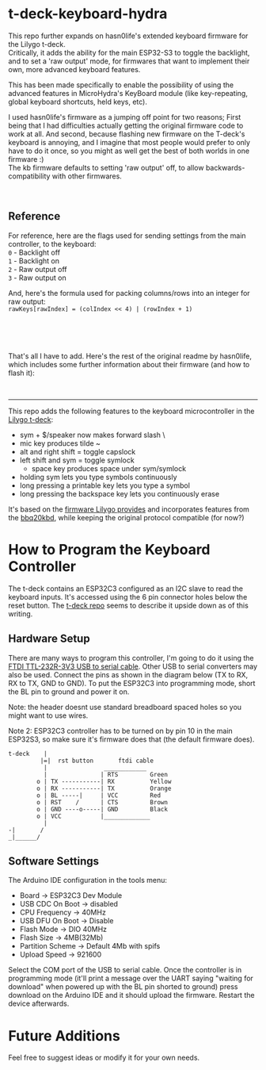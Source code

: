 # t-deck-keyboard-hydra

This repo further expands on hasn0life's extended keyboard firmware for the Lilygo t-deck.   
Critically, it adds the ability for the main ESP32-S3 to toggle the backlight, and to set a 'raw output' mode, for firmwares that want to implement their own, more advanced keyboard features. 

This has been made specifically to enable the possibility of using the advanced features in MicroHydra's KeyBoard module (like key-repeating, global keyboard shortcuts, held keys, etc).

I used hasn0life's firmware as a jumping off point for two reasons; First being that I had difficulties actually getting the original firmware code to work at all. And second, because flashing new firmware on the T-deck's keyboard is annoying, and I imagine that most people would prefer to only have to do it once, so you might as well get the best of both worlds in one firmware :)   
The kb firmware defaults to setting 'raw output' off, to allow backwards-compatibility with other firmwares. 

<br/>

## Reference

For reference, here are the flags used for sending settings from the main controller, to the keyboard:   
  `0` - Backlight off   
  `1` - Backlight on   
  `2` - Raw output off   
  `3` - Raw output on   

And, here's the formula used for packing columns/rows into an integer for raw output:   
`rawKeys[rawIndex] = (colIndex << 4) | (rowIndex + 1)` 

<br/>
<br/>
<br/>

That's all I have to add. Here's the rest of the original readme by hasn0life, which includes some further information about their firmware (and how to flash it):

<br/>

----


This repo adds the following features to the keyboard microcontroller in the [Lilygo t-deck](https://www.lilygo.cc/products/t-deck):
 - sym + $/speaker now makes forward slash \
 - mic key produces tilde ~
 - alt and right shift = toggle capslock
 - left shift and sym = toggle symlock
	 - space key produces space under sym/symlock
 - holding sym lets you type symbols continuously
 - long pressing a printable key lets you type a symbol
 - long pressing the backspace key lets you continuously erase

It's based on the [firmware Lilygo provides](https://github.com/Xinyuan-LilyGO/T-Deck/blob/master/examples/Keyboard_ESP32C3/Keyboard_ESP32C3.ino) and incorporates features from the [bbq20kbd](https://www.solder.party/docs/bbq20kbd/leaflet_bbq20kbd.png), while keeping the original protocol compatible (for now?)

# How to Program the Keyboard Controller

The t-deck contains an ESP32C3 configured as an I2C slave to read the keyboard inputs. It's accessed using the 6 pin connector holes below the reset button. The [t-deck repo](https://github.com/Xinyuan-LilyGO/T-Deck/tree/master) seems to describe it upside down as of this writing.

## Hardware Setup
There are many ways to program this controller, I'm going to do it using the [FTDI TTL-232R-3V3 USB to serial cable](https://ftdichip.com/products/ttl-232r-3v3/). Other USB to serial converters may also be used. Connect the pins as shown in the diagram below (TX to RX, RX to TX, GND to GND). To put the ESP32C3 into programming mode, short the BL pin to ground and power it on. 

Note: the header doesnt use standard breadboard spaced holes so you might want to use wires.

Note 2: ESP32C3 controller has to be turned on by pin 10 in the main ESP32S3, so make sure it's firmware does that (the default firmware does).
```
t-deck    |
         |=|  rst button       ftdi cable
          |                ____________
          |               | RTS         Green
        o | TX -----------| RX          Yellow
        o | RX -----------| TX          Orange
        o | BL -----|     | VCC         Red
        o | RST    /      | CTS         Brown
        o | GND ----o-----| GND         Black
        o | VCC           |_____________
          |             
-|       /
_|______/

```

## Software Settings
The Arduino IDE configuration in the tools menu:
 - Board -> ESP32C3 Dev Module
 - USB CDC On Boot -> disabled
 - CPU Frequency -> 40MHz
 - USB DFU On Boot -> Disable
 - Flash Mode -> DIO 40MHz
 - Flash Size -> 4MB(32Mb)
 - Partition Scheme -> Default 4Mb with spifs
 - Upload Speed -> 921600

Select the COM port of the USB to serial cable. Once the controller is in programming mode (it'll print a message over the UART saying "waiting for download" when powered up with the BL pin shorted to ground) press download on the Arduino IDE and it should upload the firmware. Restart the device afterwards.

# Future Additions
Feel free to suggest ideas or modify it for your own needs. 
